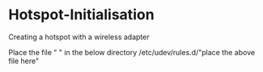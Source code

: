 # Hotspot-Initialisation
Creating a hotspot with a wireless adapter

Place the file " " in the below directory 
/etc/udev/rules.d/"place the above file here"

